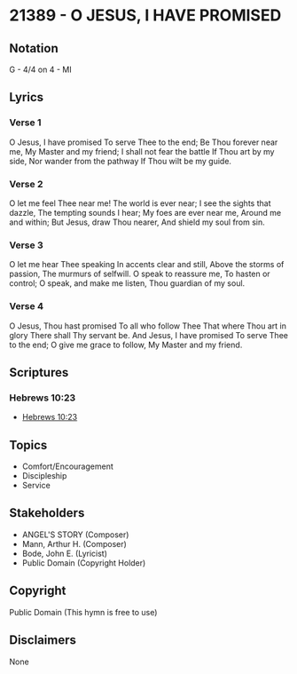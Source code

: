 # 21389 - O JESUS, I HAVE PROMISED

## Notation

G - 4/4 on 4 - MI

## Lyrics

### Verse 1

O Jesus, I have promised To serve Thee to the end; Be Thou forever near me, My Master and my friend; I shall not fear the battle If Thou art by my side, Nor wander from the pathway If Thou wilt be my guide.

### Verse 2

O let me feel Thee near me! The world is ever near; I see the sights that dazzle, The tempting sounds I hear; My foes are ever near me, Around me and within; But Jesus, draw Thou nearer, And shield my soul from sin.

### Verse 3

O let me hear Thee speaking In accents clear and still, Above the storms of passion, The murmurs of selfwill. O speak to reassure me, To hasten or control; O speak, and make me listen, Thou guardian of my soul.

### Verse 4

O Jesus, Thou hast promised To all who follow Thee That where Thou art in glory There shall Thy servant be. And Jesus, I have promised To serve Thee to the end; O give me grace to follow, My Master and my friend.


## Scriptures

### Hebrews 10:23

- [Hebrews 10:23](https://www.biblegateway.com/passage/?search=Hebrews%2010%3A23)


## Topics

- Comfort/Encouragement
- Discipleship
- Service

## Stakeholders

- ANGEL'S STORY (Composer)
- Mann, Arthur H. (Composer)
- Bode, John E. (Lyricist)
- Public Domain (Copyright Holder)

## Copyright

Public Domain
(This hymn is free to use)

## Disclaimers

None


